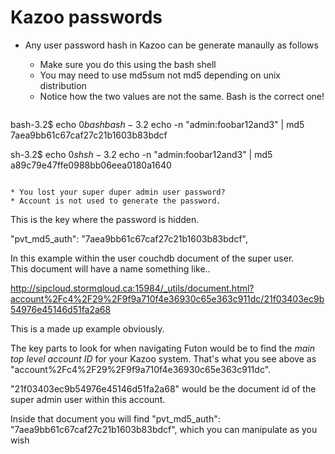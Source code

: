 # Kazoo passwords

* Any user password hash in Kazoo can be generate manaully as follows
  * Make sure you do this using the bash shell
  * You may need to use md5sum not md5 depending on unix distribution
  * Notice how the two values are not the same.  Bash is the correct one!

  ```
bash-3.2$  echo $0
bash
bash-3.2$  echo -n "admin:foobar12and3" | md5
7aea9bb61c67caf27c21b1603b83bdcf

sh-3.2$ echo $0
sh
sh-3.2$  echo -n "admin:foobar12and3" | md5
a89c79e47ffe0988bb06eea0180a1640

  ```
  
* You lost your super duper admin user password?
  * Account is not used to generate the password.

```
This is the key where the password is hidden. 

   "pvt_md5_auth": "7aea9bb61c67caf27c21b1603b83bdcf",
   
In this example within the user couchdb document of the super user.  
This document will have a name something like..

http://sipcloud.stormqloud.ca:15984/_utils/document.html?account%2Fc4%2F29%2F9f9a710f4e36930c65e363c911dc/21f03403ec9b54976e45146d51fa2a68

This is a made up example obviously.

The key parts to look for when navigating Futon would be to find the 
*main top level account ID* for your Kazoo system.  That's what you see above as "account%2Fc4%2F29%2F9f9a710f4e36930c65e363c911dc".

"21f03403ec9b54976e45146d51fa2a68" would be the document id of the super admin user within this account.

Inside that document you will find 
   "pvt_md5_auth": "7aea9bb61c67caf27c21b1603b83bdcf",
which you can manipulate as you wish


```
